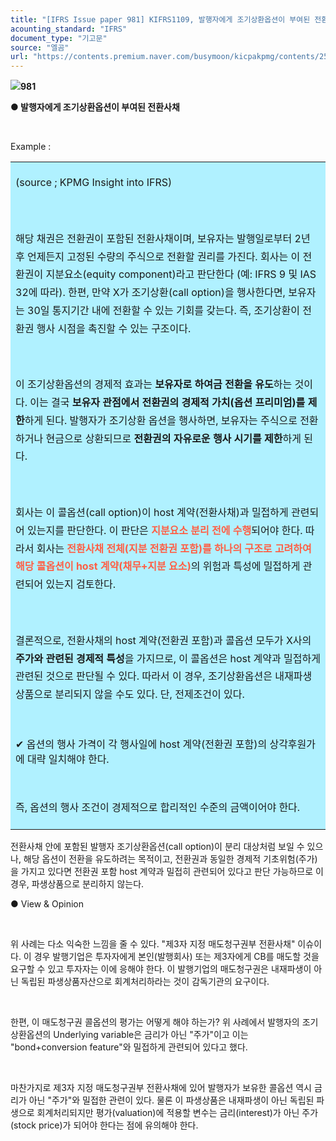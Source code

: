 ```yaml
---
title: "[IFRS Issue paper 981] KIFRS1109, 발행자에게 조기상환옵션이 부여된 전환사채"
acounting_standard: "IFRS"
document_type: "기고문"
source: "엘곰"
url: "https://contents.premium.naver.com/busymoon/kicpakpmg/contents/250801164000393ni"
---
```

![](https://n2.news.naver.com/l.gif?type=content)**981**

**● 발행자에게 조기상환옵션이 부여된 전환사채**

**​**

Example :

<table style=""><tbody><tr><td colspan="3" rowspan="1" style="width: 99.99%; height: 129.0px;  background-color: #b0f1ff;"><div><p style="line-height:1.8;"><span style="">(source ; KPMG Insight into IFRS)</span></p></div><div><p style="line-height:1.8;"><span style="">​</span></p></div><div><p style="line-height:1.8;"><span style="">해당 채권은 전환권이 포함된 전환사채이며, 보유자는 발행일로부터 2년 후 언제든지 고정된 수량의 주식으로 전환할 권리를 가진다. 회사는 이 전환권이 지분요소(equity component)라고 판단한다 (예: IFRS 9 및 IAS 32에 따라). 한편, 만약 X가 조기상환(call option)을 행사한다면, 보유자는 30일 통지기간 내에 전환할 수 있는 기회를 갖는다. 즉, 조기상환이 전환권 행사 시점을 촉진할 수 있는 구조이다.</span></p></div><div><p style="line-height:1.8;"><span style="">​</span></p></div><div><p style="line-height:1.8;"><span style="">이 조기상환옵션의 경제적 효과는</span><span style=""><b> 보유자로 하여금 전환을 유도</b></span><span style="">하는 것이다. 이는 결국 </span><span style=""><b>보유자 관점에서 전환권의 경제적 가치(옵션 프리미엄)를 제한</b></span><span style="">하게 된다. 발행자가 조기상환 옵션을 행사하면, 보유자는 주식으로 전환하거나 현금으로 상환되므로 </span><span style=""><b>전환권의 자유로운 행사 시기를 제한</b></span><span style="">하게 된다.</span></p></div><div><p style="line-height:1.8;"><span style="">​</span></p></div><div><p style="line-height:1.8;"><span style="">회사는 이 콜옵션(call option)이 host 계약(전환사채)과 밀접하게 관련되어 있는지를 판단한다. 이 판단은 </span><span style="color:#ff5f45;"><b>지분요소 분리 전에 수행</b></span><span style="">되어야 한다. 따라서 회사는 </span><span style="color:#ff5f45;"><b>전환사채 전체(지분 전환권 포함)를 하나의 구조로 고려하여 해당 콜옵션이 host 계약(채무+지분 요소)</b></span><span style="">의 위험과 특성에 밀접하게 관련되어 있는지 검토한다.</span></p></div><div><p style="line-height:1.8;"><span style="">​</span></p></div><div><p style="line-height:1.8;"><span style="">결론적으로, 전환사채의 host 계약(전환권 포함)과 콜옵션 모두가 X사의 </span><span style=""><b>주가와 관련된 경제적 특성</b></span><span style="">을 가지므로, 이 콜옵션은 host 계약과 밀접하게 관련된 것으로 판단될 수 있다. 따라서 이 경우, 조기상환옵션은 내재파생상품으로 분리되지 않을 수도 있다. 단, 전제조건이 있다.</span></p></div><div><p style=""><span style="">​</span></p></div><div><p style=""><span style="">✔ 옵션의 행사 가격이 각 행사일에 host 계약(전환권 포함)의 상각후원가에 대략 일치해야 한다.</span></p></div><div><p style=""><span style="">​</span></p></div><div><p style="line-height:1.8;"><span style="">즉, 옵션의 행사 조건이 경제적으로 합리적인 수준의 금액이어야 한다.</span></p></div></td></tr></tbody></table>

전환사채 안에 포함된 발행자 조기상환옵션(call option)이 분리 대상처럼 보일 수 있으나, 해당 옵션이 전환을 유도하려는 목적이고, 전환권과 동일한 경제적 기초위험(주가)을 가지고 있다면 전환권 포함 host 계약과 밀접히 관련되어 있다고 판단 가능하므로 이 경우, 파생상품으로 분리하지 않는다.

● View & Opinion

​

위 사례는 다소 익숙한 느낌을 줄 수 있다. "제3자 지정 매도청구권부 전환사채" 이슈이다. 이 경우 발행기업은 투자자에게 본인(발행회사) 또는 제3자에게 CB를 매도할 것을 요구할 수 있고 투자자는 이에 응해야 한다. 이 발행기업의 매도청구권은 내재파생이 아닌 독립된 파생상품자산으로 회계처리하라는 것이 감독기관의 요구이다.

​

한편, 이 매도청구권 콜옵션의 평가는 어떻게 해야 하는가? 위 사례에서 발행자의 조기상환옵션의 Underlying variable은 금리가 아닌 "주가"이고 이는 "bond+conversion feature"와 밀접하게 관련되어 있다고 했다.

​

마찬가지로 제3자 지정 매도청구권부 전환사채에 있어 발행자가 보유한 콜옵션 역시 금리가 아닌 "주가"와 밀접한 관련이 있다. 물론 이 파생상품은 내재파생이 아닌 독립된 파생으로 회계처리되지만 평가(valuation)에 적용할 변수는 금리(interest)가 아닌 주가(stock price)가 되어야 한다는 점에 유의해야 한다.

​